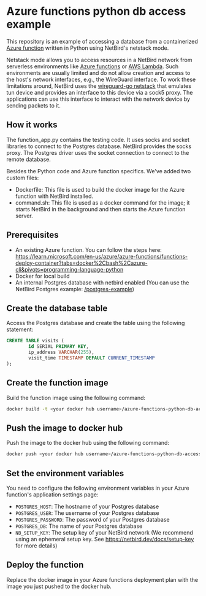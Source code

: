 # Azure functions python db access example
This repository is an example of accessing a database from a containerized [Azure function](https://azure.microsoft.com/en-us/products/functions/) written in Python using NetBird's netstack mode.

Netstack mode allows you to access resources in a NetBird network from serverless environments like [Azure functions](https://azure.microsoft.com/en-us/products/functions/) or [AWS Lambda](https://aws.amazon.com/pm/lambda/). Such environments are usually limited and do not allow creation and access to the host's network interfaces, e.g., the WireGuard interface. To work these limitations around, NetBird uses the [wireguard-go netstack](https://pkg.go.dev/golang.zx2c4.com/wireguard/tun/netstack) that emulates tun device and provides an interface to this device via a sock5 proxy. The applications can use this interface to interact with the network device by sending packets to it.

## How it works
The function_app.py contains the testing code. It uses socks and socket libraries to connect to the Postgres database. NetBird provides the socks proxy. The Postgres driver uses the socket connection to connect to the remote database.

Besides the Python code and Azure function specifics. We've added two custom files:
- Dockerfile: This file is used to build the docker image for the Azure function with NetBird installed.
- command.sh: This file is used as a docker command for the image; it starts NetBird in the background and then starts the Azure function server.

## Prerequisites
- An existing Azure function. You can follow the steps here: https://learn.microsoft.com/en-us/azure/azure-functions/functions-deploy-container?tabs=docker%2Cbash%2Cazure-cli&pivots=programming-language-python
- Docker for local build
- An internal Postgres database with netbird enabled (You can use the NetBird Postgres example: [/postgres-example](/postgres-example))

## Create the database table
Access the Postgres database and create the table using the following statement:
```sql
CREATE TABLE visits (
        id SERIAL PRIMARY KEY,
        ip_address VARCHAR(255),
        visit_time TIMESTAMP DEFAULT CURRENT_TIMESTAMP
);
```
## Create the function image
Build the function image using the following command:
```bash
docker build -t <your docker hub username>/azure-functions-python-db-access .
```
## Push the image to docker hub
Push the image to the docker hub using the following command:
```bash
docker push <your docker hub username>/azure-functions-python-db-access
```

## Set the environment variables
You need to configure the following environment variables in your Azure function's application settings page:
- `POSTGRES_HOST`: The hostname of your Postgres database
- `POSTGRES_USER`: The username of your Postgres database
- `POSTGRES_PASSWORD`: The password of your Postgres database
- `POSTGRES_DB`: The name of your Postgres database
- `NB_SETUP_KEY`: The setup key of your NetBird network (We recommend using an ephemeral setup key. See https://netbird.dev/docs/setup-key for more details)

## Deploy the function
Replace the docker image in your Azure functions deployment plan with the image you just pushed to the docker hub.